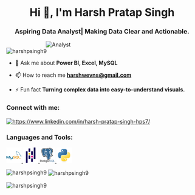 
<h1 align="center">Hi 👋, I'm Harsh Pratap Singh</h1>
<h3 align="center">Aspiring Data Analyst| Making Data Clear and Actionable.</h3>
<img align="right" alt="Analyst" width=400 src="https://user-images.githubusercontent.com/55389276/140866485-8fb1c876-9a8f-4d6a-98dc-08c4981eaf70.gif">

<p align="left"> <img src="https://komarev.com/ghpvc/?username=harshpsingh9&label=Profile%20views&color=0e75b6&style=flat" alt="harshpsingh9" /> </p>

- 💬 Ask me about **Power BI, Excel, MySQL**

- 📫 How to reach me **harshwevns@gmail.com**

- ⚡ Fun fact **Turning complex data into easy-to-understand visuals.**

<h3 align="left">Connect with me:</h3>
<p align="left">
<a href="https://linkedin.com/in/harsh-pratap-singh-hps7" target="blank"><img align="center" src="https://raw.githubusercontent.com/rahuldkjain/github-profile-readme-generator/master/src/images/icons/Social/linked-in-alt.svg" alt="https://www.linkedin.com/in/harsh-pratap-singh-hps7/" height="30" width="40" /></a>
</p>

<h3 align="left">Languages and Tools:</h3>
<p align="left"> <a href="https://www.mysql.com/" target="_blank" rel="noreferrer"> <img src="https://raw.githubusercontent.com/devicons/devicon/master/icons/mysql/mysql-original-wordmark.svg" alt="mysql" width="40" height="40"/> </a> <a href="https://pandas.pydata.org/" target="_blank" rel="noreferrer"> <img src="https://raw.githubusercontent.com/devicons/devicon/2ae2a900d2f041da66e950e4d48052658d850630/icons/pandas/pandas-original.svg" alt="pandas" width="40" height="40"/> </a> <a href="https://www.postgresql.org" target="_blank" rel="noreferrer"> <img src="https://raw.githubusercontent.com/devicons/devicon/master/icons/postgresql/postgresql-original-wordmark.svg" alt="postgresql" width="40" height="40"/> </a> <a href="https://www.python.org" target="_blank" rel="noreferrer"> <img src="https://raw.githubusercontent.com/devicons/devicon/master/icons/python/python-original.svg" alt="python" width="40" height="40"/> </a> </p>

<p><img align="left" src="https://github-readme-stats.vercel.app/api/top-langs?username=harshpsingh9&show_icons=true&locale=en&layout=compact" alt="harshpsingh9" /></p>

<p>&nbsp;<img align="center" src="https://github-readme-stats.vercel.app/api?username=harshpsingh9&show_icons=true&locale=en" alt="harshpsingh9" /></p>

<p><img align="center" src="https://github-readme-streak-stats.herokuapp.com/?user=harshpsingh9&" alt="harshpsingh9" /></p>

